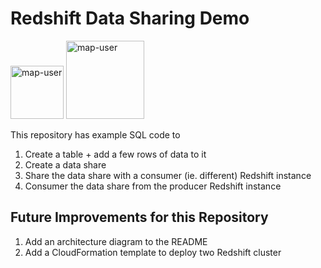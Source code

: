 # Redshift Data Sharing Demo

<img width="85" alt="map-user" src="https://img.shields.io/badge/views-095-green"> <img width="125" alt="map-user" src="https://img.shields.io/badge/unique visits-024-green">

This repository has example SQL code to

1. Create a table + add a few rows of data to it
2. Create a data share
3. Share the data share with a consumer (ie. different) Redshift instance
4. Consumer the data share from the producer Redshift instance

## Future Improvements for this Repository

1. Add an architecture diagram to the README
2. Add a CloudFormation template to deploy two Redshift cluster
